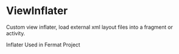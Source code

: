 # ViewInflater
Custom view inflater, load external xml layout files into a fragment or activity.

Inflater Used in Fermat Project
